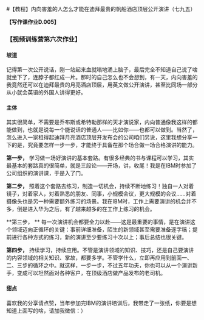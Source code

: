 #【教程】内向害羞的人怎么才能在迪拜最贵的帆船酒店顶层公开演讲（七九五）

**【写作课作业D.005】**

### 【视频训练营第六次作业】

#### 坡道

记得第一次公开说话，刚一站起来血就嗡地涌上脑子，最后完全不知道自己说了啥就坐下了，连脖子都红成一片。那时的自己怎么也不会想到，有一天，内向害羞的我竟然还可以在迪拜最贵的月亮酒店顶层，用英文做公开演讲，甚至比同场一部分从小就会英语的外国人讲得更好。

#### 主体

其实很简单，不需要是乔布斯或希特勒那样的天才演说家，内向普通像我这样的都能做到，也就是说每一个能说话的普通人——比如你——也都可以做到。当然了，怎么进入一家租得起迪拜月亮酒店顶层开发布会的公司咱们另说，这里我想分享一下的是，究竟要怎样一步一步，才能终于具备在那个场合做一场合格演讲的能力。

**第一步，** 学习做一场好演讲的基本套路。有很多经典的书与课程可以学习，其实最基本的套路真的很简单，就是三段论——开场，讲，收尾！我是在IBM时参加了公司组织的演讲课，于是入了门。

**第二步，** 照着这个套路去练习，制造一切机会，持续不断地练习！独自一人对着镜子，对着家人，对着熟悉的朋友、同事，小规模会议，更大规模的会议……对着摄像头也是另一种需要额外练习的场景。我在IBM时，工作上需要演讲的机会并不多，倒是进入华为之后，有了越来越多的在工作上练习的机会。

**第三步， ** 每一次演讲机会都要全力以赴——这是最重要的事情，是在演讲这个领域迈向正循环的关键：事前详细准备，陌生的新领域甚至需要准备逐字稿；提前进行各种方式的练习，新的演讲至少要练习十次以上；事后总结也很关键。

**第四步，** 持续学习，持续应用。不管是演讲领域的知识、技巧，还是自己要演讲的内容领域的相关知识、掌故，都要多学。不管学什么，立即再应用到前面一、二、三步的循环之中。就这样，一步一步，不过五年功夫，你也可以从一个演讲新手，变成可以坦然面对各种客户，在顶级酒店做产品发布的老司机。

#### 甜点

喜欢我的分享请点赞，当年参加完IBM的演讲培训后，我带走了一张纸，你要是想知道上面写的啥，请加我微信：）